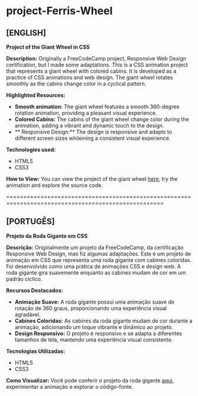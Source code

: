 # project-Ferris-Wheel

## [ENGLISH]

**Project of the Giant Wheel in CSS**

**Description:**
Originally a FreeCodeCamp project, Responsive Web Design certification, but I made some adaptations.
This is a CSS animation project that represents a giant wheel with colored cabins. It is developed as a practice of CSS animations and web design. The giant wheel rotates smoothly as the cabins change color in a cyclical pattern.

**Highlighted Resources:**
- **Smooth animation:** The giant wheel features a smooth 360-degree rotation animation, providing a pleasant visual experience.
- **Colored Cabins:** The cabins of the giant wheel change color during the animation, adding a vibrant and dynamic touch to the design.
- ** Responsive Design:** The design is responsive and adapts to different screen sizes whileining a consistent visual experience.

**Technologies used:**
- HTML5
- CSS3

**How to View:**
You can view the project of the giant wheel [here](https://theeddu.github.io/project-Ferris-Wheel/), try the animation and explore the source code.

====================================================================================================

## [PORTUGÊS]

**Projeto da Roda Gigante em CSS**

**Descrição:**
Originalmente um projeto da FreeCodeCamp, da certificação Responsive Web Design, mas fiz algumas adaptações.
Este é um projeto de animação em CSS que representa uma roda gigante com cabines coloridas. Foi desenvolvido como uma prática de animações CSS e design web. A roda gigante gira suavemente enquanto as cabines mudam de cor em um padrão cíclico.

**Recursos Destacados:**
- **Animação Suave:** A roda gigante possui uma animação suave de rotação de 360 graus, proporcionando uma experiência visual agradável.
- **Cabines Coloridas:** As cabines da roda gigante mudam de cor durante a animação, adicionando um toque vibrante e dinâmico ao projeto.
- **Design Responsivo:** O projeto é responsivo e se adapta a diferentes tamanhos de tela, mantendo uma experiência visual consistente.

**Tecnologias Utilizadas:**
- HTML5
- CSS3

**Como Visualizar:**
Você pode conferir o projeto da roda gigante [aqui](https://theeddu.github.io/project-Ferris-Wheel/), experimentar a animação e explorar o código-fonte.

